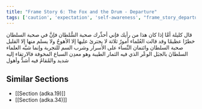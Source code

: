 ```yaml
---
title: "Frame Story 6: The Fox and the Drum - Departure"
tags: ['caution', 'expectation', 'self-awareness', "frame_story_departure"]
---
```


 قال كليلة أمَّا إذا كان هذا من رأيك فإني أحذِّرك صحبة السُّلطان فإنَّ في صحبة السلطان خطرًا عظيمًا وقد قالت العُلماء أمورٌ ثلاثة لا يجترئ عليها إلا الأهوجُ ولا يسلم منها إلا القليل صحبة السلطان وائتمان النِّساء على الأسرار وشرب السم للتجربة وإنما شبَّه العلماء السلطانَ بالجبَل الوعْر الذي فيه الثمار الطيبة وهو معدِن السباع المخوفة فالارتقاء إليه شديد والمُقامُ فيه أشدُّ وأهول

## Similar Sections
- [[Section (adka.19)]]
 - [[Section (adka.34)]]
